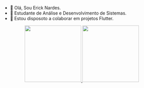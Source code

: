 - 👋 Olá, Sou Erick Nardes.
- 🌱 Estudante de Análise e Desenvolvimento de Sistemas.
- 💞️ Estou disposoto a colaborar em projetos Flutter.

<div align="center">
  <a href="https://github.com/ErickNardes">
  <img height="180em" src="https://github-readme-stats.vercel.app/api?username=ericknardes_icons=true&theme=blue&include_all_commits=true&count_private=true"/>
  <img height="180em" src="https://github-readme-stats.vercel.app/api/top-langs/?username=ericknardes&layout=compact&langs_count=7&theme=dracula"/>
</div>
